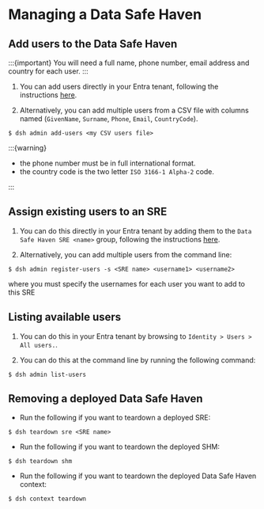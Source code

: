 # Managing a Data Safe Haven

## Add users to the Data Safe Haven

:::{important}
You will need a full name, phone number, email address and country for each user.
:::

1. You can add users directly in your Entra tenant, following the instructions [here](https://learn.microsoft.com/en-us/entra/fundamentals/how-to-create-delete-users).

2. Alternatively, you can add multiple users from a CSV file with columns named (`GivenName`, `Surname`, `Phone`, `Email`, `CountryCode`).

```{code} shell
$ dsh admin add-users <my CSV users file>
```

:::{warning}

- the phone number must be in full international format.
- the country code is the two letter `ISO 3166-1 Alpha-2` code.

:::

## Assign existing users to an SRE

1. You can do this directly in your Entra tenant by adding them to the `Data Safe Haven SRE <name>` group, following the instructions [here](https://learn.microsoft.com/en-us/entra/fundamentals/groups-view-azure-portal#add-a-group-member).

2. Alternatively, you can add multiple users from the command line:

```{code} shell
$ dsh admin register-users -s <SRE name> <username1> <username2>
```

where you must specify the usernames for each user you want to add to this SRE

## Listing available users

1. You can do this in your Entra tenant by browsing to `Identity > Users > All users.`.

2. You can do this at the command line by running the following command:

```{code} shell
$ dsh admin list-users
```

## Removing a deployed Data Safe Haven

- Run the following if you want to teardown a deployed SRE:

```{code} shell
$ dsh teardown sre <SRE name>
```

- Run the following if you want to teardown the deployed SHM:

```{code} shell
$ dsh teardown shm
```

- Run the following if you want to teardown the deployed Data Safe Haven context:

```{code} shell
$ dsh context teardown
```
